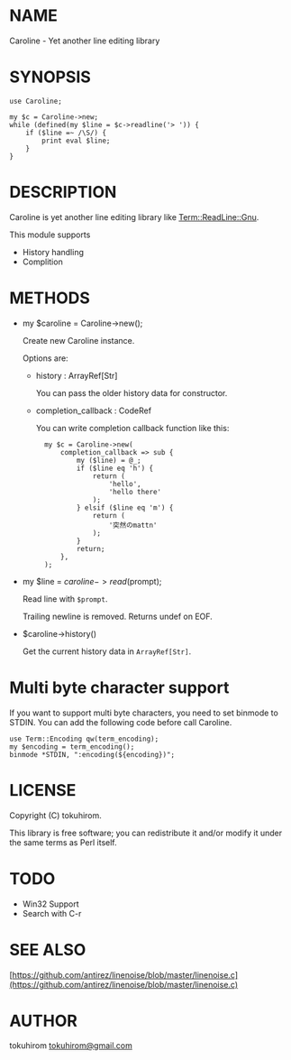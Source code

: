 # NAME

Caroline - Yet another line editing library 

# SYNOPSIS

    use Caroline;

    my $c = Caroline->new;
    while (defined(my $line = $c->readline('> ')) {
        if ($line =~ /\S/) {
            print eval $line;
        }
    }

# DESCRIPTION

Caroline is yet another line editing library like [Term::ReadLine::Gnu](http://search.cpan.org/perldoc?Term::ReadLine::Gnu).

This module supports

- History handling
- Complition

# METHODS

- my $caroline = Caroline->new();

    Create new Caroline instance.

    Options are:

    - history : ArrayRef\[Str\]

        You can pass the older history data for constructor.

    - completion\_callback : CodeRef

        You can write completion callback function like this:

            my $c = Caroline->new(
                completion_callback => sub {
                    my ($line) = @_;
                    if ($line eq 'h') {
                        return (
                            'hello',
                            'hello there'
                        );
                    } elsif ($line eq 'm') {
                        return (
                            '突然のmattn'
                        );
                    }
                    return;
                },
            );

- my $line = $caroline->read($prompt);

    Read line with `$prompt`.

    Trailing newline is removed. Returns undef on EOF.

- $caroline->history()

    Get the current history data in ` ArrayRef[Str] `.

# Multi byte character support

If you want to support multi byte characters, you need to set binmode to STDIN.
You can add the following code before call Caroline.

    use Term::Encoding qw(term_encoding);
    my $encoding = term_encoding();
    binmode *STDIN, ":encoding(${encoding})";

# LICENSE

Copyright (C) tokuhirom.

This library is free software; you can redistribute it and/or modify
it under the same terms as Perl itself.

# TODO

- Win32 Support
- Search with C-r

# SEE ALSO

[https://github.com/antirez/linenoise/blob/master/linenoise.c](https://github.com/antirez/linenoise/blob/master/linenoise.c)

# AUTHOR

tokuhirom <tokuhirom@gmail.com>
